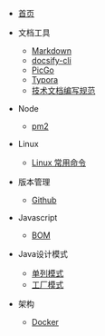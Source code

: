 
* [首页](/)

* 文档工具
  * [Markdown](/markdown)
  * [docsify-cli](/docsify-cli)
  * [PicGo](picgo)
  * [Typora](/typora)
  * [技术文档编写规范](/tec-write-rules)
  
* Node
  
  * [pm2](/pm2)
  
* Linux
  
  * [Linux 常用命令](/linux-command) 
  
* 版本管理

  * [Github](/github)

* Javascript
	* [BOM](/bom) 

* Java设计模式
  * [单列模式](/designpattern/singleton)
  * [工厂模式](/designpattern/factory-pattern)

* 架构
  * [Docker](/docker)

